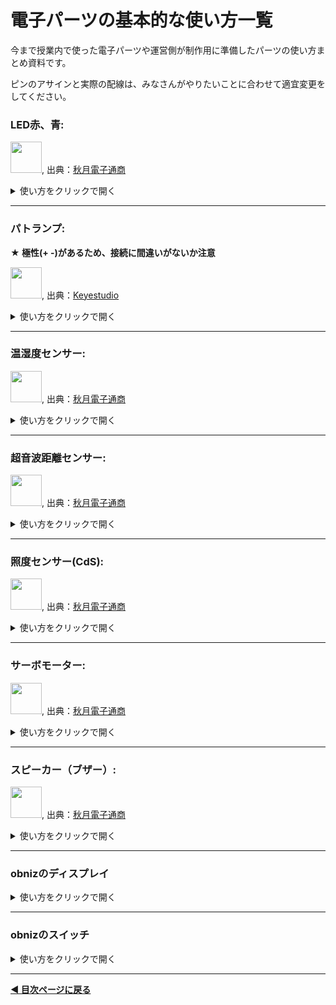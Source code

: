 # 電子パーツの基本的な使い方一覧

今まで授業内で使った電子パーツや運営側が制作用に準備したパーツの使い方まとめ資料です。

ピンのアサインと実際の配線は、みなさんがやりたいことに合わせて適宜変更をしてください。


### LED赤、青: 

<img src="https://akizukidenshi.com/img/goods/L/112519.jpg" width="50">, 出典：[秋月電子通商](https://akizukidenshi.com/catalog/g/g112519/)

<details><summary>使い方をクリックで開く</summary>


1. obnizでの配線

**★ 極性(+ -)があるため、接続に間違いがないか注意**

<img src="https://i.gyazo.com/72603bdeeae78020b1a3625f06044b6d.png" alt="Image from Gyazo" width="500"/>

| 電子パーツの脚         | obnizピン         |
|--------------|---------------|
| LEDの長い脚（アノード +）  | obnizの0番    |
| LEDの短い脚（カソード -）  | obnizの1番    |

2. 使うノードとつなぎ方
- inject 2つ
- switch ※switchノードは設定後にノードをつなぐ
- obniz function 2つ
- debug

<a href="https://gyazo.com/a4746c59ffd824626fe0f679c1c8e8d9"><img src="https://i.gyazo.com/a4746c59ffd824626fe0f679c1c8e8d9.png" alt="Image from Gyazo" width="774"/></a>


3. 各ノードの設定方法
- inject
1つ目: payloadの設定を「真偽」、trueにする
2つ目: payloadの設定を「真偽」、falseにする

<a href="https://gyazo.com/4014ae3108033b8aab83e8f437aebb42"><img src="https://i.gyazo.com/4014ae3108033b8aab83e8f437aebb42.gif" alt="Image from Gyazo" width="500"/></a>


- switch

分岐を追加する。

<a href="https://gyazo.com/aa07ff50cc9cae349e1bbced481dfb8a"><img src="https://i.gyazo.com/aa07ff50cc9cae349e1bbced481dfb8a.gif" alt="Image from Gyazo" width="500"/></a>

その後、obniz functionノードにつないでください。

<a href="https://gyazo.com/d9ac82738971e5aa0c4af8ef34571749"><img src="https://i.gyazo.com/d9ac82738971e5aa0c4af8ef34571749.gif" alt="Image from Gyazo" width="500"/></a>


- obniz functionのコード①


```javascript

obnizParts.led.on(); //ledをONにする

```

- obniz functionのコード②


```javascript

obnizParts.led.off();//ledをOFFにする

```


4. 初期化処理コードの編集

```javascript

obnizParts.led = obniz.wired('LED', { anode:0, cathode:1 }); //脚の長い方（アノード, +）を0, 脚の短い方（カソード,-）を1に割り当てる

```

5. 結果

injectのボタンtrueを押すと光り、falseを押すと消える。


■ 参考資料
[obnizの公式ドキュメント: LED](https://docs.obniz.com/ja/sdk/parts/LED/README.md)

</details>

---

### パトランプ: 

**★ 極性(+ -)があるため、接続に間違いがないか注意**


<img src="https://ueeshop.ly200-cdn.com/u_file/UPAH/UPAH808/2108/products/14/69524b4790.jpg?x-oss-process=image/format,webp" width="50">, 出典：[Keyestudio](https://www.keyestudio.com/products/keyestudio-traffic-light-module-black-and-eco-friendly-for-arduino)

<details><summary>使い方をクリックで開く</summary>
1. obnizでの配線

<a href="https://gyazo.com/8464f2e5de5bac0515ec7b4cea9d4b96"><img src="https://i.gyazo.com/8464f2e5de5bac0515ec7b4cea9d4b96.jpg" alt="Image from Gyazo" width="500"/></a>


| 電子パーツの脚         | obnizピン         |
|--------------|---------------|
| GND  |  obnizの3番    |
|  G  |   obnizの4番   |
|  Y  |   obnizの5番   |
|  R  |   obnizの6番   |



2. 使うノードとつなぎ方
- injection
- obniz function
- debug

<a href="https://gyazo.com/4f52c51092088a407d00b64e5c347a12"><img src="https://i.gyazo.com/4f52c51092088a407d00b64e5c347a12.png" alt="Image from Gyazo" width="500"/></a>

3. 各ノードの設定方法

- injection

<a href="https://gyazo.com/ed7b5fc7363878099a5f6cf42314aae5"><img src="https://i.gyazo.com/ed7b5fc7363878099a5f6cf42314aae5.gif" alt="Image from Gyazo" width="500"/></a>


- obniz function

```javascript

obnizParts.light.single(msg.payload); //payloadの文字列がredなら赤、yellowなら黄色、greenなら緑で光らせる

return msg;


```


4. 初期化処理コードの編集

3番、4番、5番、6番に接続する例です。

```javascript

obnizParts.light = obniz.wired("Keyestudio_TrafficLight", {gnd:3, green:4, yellow:5, red:6});


```


5. 結果

injectionノードのボタンをクリックすると、赤いLEDが光ります。

injectionノードでpayloadの設定を「green」「yellow」に変更すると、違う色のLEDが光ります。


■ 参考資料
[obnizの公式ドキュメント: Keyestudio TrafficLight](https://docs.obniz.com/ja/sdk/parts/Keyestudio_TrafficLight/README.md)

</details>

---

### 温湿度センサー: 

<img src="https://akizukidenshi.com/img/goods/L/116732.jpg" width="50">, 出典：[秋月電子通商](https://akizukidenshi.com/catalog/g/g116732/)

<details><summary>使い方をクリックで開く</summary>
1. obnizでの配線

**★ 極性(+ -)があるため、接続に間違えがないか注意**


温湿度センサーの穴が空いている面からみて、左からobnizの0,1,2,3の順で繋いでください。


<a href="https://gyazo.com/66d9746a30db63c1e7f5aa03c6fbf614"><img src="https://i.gyazo.com/66d9746a30db63c1e7f5aa03c6fbf614.png" alt="Image from Gyazo" width="145"/></a>


| 電子パーツの脚         | obnizピン         |
|--------------|---------------|
|  1 |  obnizの0番    |
|  2  |   obnizの1番   |
|  3  |   obnizの2番   |
|  4  |   obnizの3番   |


<a href="https://gyazo.com/e97a9e811cfe8957128826720f509d20"><img src="https://i.gyazo.com/e97a9e811cfe8957128826720f509d20.jpg" alt="Image from Gyazo" width="500"/></a>
<a href="https://gyazo.com/634598ac1868f02bbd4100bd06af5a89"><img src="https://i.gyazo.com/634598ac1868f02bbd4100bd06af5a89.png" alt="Image from Gyazo" width="500"/></a>


※直接obnizにさしても動きますが、少しゆるいためブレッドボードを使います。

2. 使うノードとつなぎ方

- obniz repeat
- debug


<a href="https://gyazo.com/fde72c61d77a840518cbcf1f1122efdf"><img src="https://i.gyazo.com/fde72c61d77a840518cbcf1f1122efdf.png" alt="Image from Gyazo" width="500"/></a>


3. 各ノードの設定方法

- obniz repeat

```javascript

msg.payload = await obnizParts.dht20.getAllDataWait(); //温湿度センサーの値を、msg.payloadに格納する

return msg; //msg.payloadを出力する

```


4. 初期化処理コードの編集

0番、1番、2番、3番に接続した場合の例

```javascript

obnizParts.dht20 = obniz.wired("DHT20",{vcc:0, sda:1, gnd:2,  scl:3 ,voltage: "5v"}); //0,1,2,3番にピンをアサインし、電圧を5Vに設定


```


5. 結果

湿度と温度が表示されればOK。


<a href="https://gyazo.com/19e6853559ea5c1354c612a188e7dc18"><img src="https://i.gyazo.com/19e6853559ea5c1354c612a188e7dc18.png" alt="Image from Gyazo" width="432"/></a>


■ 参考資料
[データの中から特定の数値のみ取り出して使う方法: JSONデータの扱いについて」](./json-data.md)

</details>

---

### 超音波距離センサー: 

<img src="https://akizukidenshi.com/img/goods/L/111009.jpg" width="50">, 出典：[秋月電子通商](http://akizukidenshi.com/catalog/g/gM-11009/)


<details><summary>使い方をクリックで開く</summary>

超音波を発生し、物体に当たってから跳ね返ってくるまでの時間を計測することで、その対象物体との距離を算出できます。
距離を測るだけでなく、単純に目の前に人がいるかいないか、といった用途にも使えます。


1. obnizでの配線

<a href="https://gyazo.com/333e9751bf9f478ed388bc6bda7fa691"><img src="https://i.gyazo.com/333e9751bf9f478ed388bc6bda7fa691.jpg" alt="Image from Gyazo" width="500"/></a>

**★ 極性(+ -)があるため、接続に間違えがないか注意**


| 電子パーツの脚         | obnizピン         |
|--------------|---------------|
|  Gnd |  obnizの8番    |
|  Echo  |   obnizの9番   |
|  Trig  |   obnizの10番   |
|  Vcc  |   obnizの11番   |



2. 使うノードとつなぎ方

- obniz repeat
- dedbug

<a href="https://gyazo.com/f12a5b25d4c360c7e545ededed17019e"><img src="https://i.gyazo.com/f12a5b25d4c360c7e545ededed17019e.png" alt="Image from Gyazo" width="520"/></a>



3. 各ノードの設定方法

- obniz repeat

コードを書き換える

```javascript

msg.payload = await obnizParts.hcsr04.measureWait(); // センサーから取得した値をmsg.payloadに格納

return msg; //msg.payloadを出力

```

Intervalを書き換える。

単位はms（1000ms = 1秒）です。

図は1秒に1回取得する場合の設定です。

<a href="https://gyazo.com/8604f33b379baf4a666be0ab85ffdb16"><img src="https://i.gyazo.com/8604f33b379baf4a666be0ab85ffdb16.png" alt="Image from Gyazo" width="648"/></a>


4. 初期化処理コードの編集

8番,9番,10番,11番に接続する例です。

```javascript

obnizParts.hcsr04 = obniz.wired("HC-SR04",{ gnd:8, echo:9, trigger:10, vcc:11 }); //8,9,10,11番にピンを割り当てる


```


5. 結果

コンソールに距離の数値がでてくれば成功です！


■ 参考資料
[obnizの公式ドキュメント: 距離センサー](https://docs.obniz.com/ja/guides/obniz-starter-kit/use-parts/distance)
[取得した数値データを四捨五入したい: 計算処理いろいろ](./math-data.md)

</details>


---


### 照度センサー(CdS): 

<img src="https://akizukidenshi.com/img/goods/L/100110.jpg" width="50">, 出典：[秋月電子通商](https://akizukidenshi.com/catalog/g/g100110/)
<details><summary>使い方をクリックで開く</summary>
1. obnizでの配線

★極性なし



| 電子パーツの脚         | 接続先         |
|--------------|---------------|
|  ジャンパワイヤ赤 |   obnizの0番   |
|   ジャンパワイヤ白 |  obnizの1番    |
|   ジャンパワイヤ黒 |  obnizの2番    |

<img src="https://img.esa.io/uploads/production/attachments/3062/2019/06/20/8131/cbd3510a-9c8f-47eb-84c8-b99edb9c8336.jpg" width="500">


<img src="https://img.esa.io/uploads/production/attachments/3062/2019/06/20/8131/1b53f227-13cb-4f93-86bc-26d7673c834c.jpg" width="500">



2. 使うノードとつなぎ方

3. 各ノードの設定方法


- obniz repeat

```javascript

var voltage = await obniz.ad1.getWait(); //ピン1からアナログ（光の強さ）をデジタル信号に変換した値を取得

obniz.display.print(voltage)
msg.payload = voltage;

return msg;

```

ad1: Analogデータ（光の強さ）をDigital信号に変換して取得する1番、の意味

6番から分圧の値を取得する場合は、ad6とします。

```javascript
var voltage = await obniz.ad6.getWait(); //ピン6からアナログ（光の強さ）をデジタル信号に変換した値を取得

```



4. 初期化処理コードの編集

```javascript

obniz.io0.output(true); //io0番を5vに
obniz.io2.output(false); //io2番をGNDに


```

赤い線を5番に、白い線を7番につなぐ場合は下記のように変更してください。

```javascript

obniz.io5.output(true); //io5番を5vに
obniz.io7.output(false); //io7番をGNDに


```



5. 結果

■ 参考資料
[obnizの公式ドキュメント: obniz AD](https://docs.obniz.com/ja/reference/common/ad)

</details>

---


### サーボモーター: 

<img src="https://akizukidenshi.com/img/goods/L/108761.jpg" width="50">, 出典：[秋月電子通商](https://akizukidenshi.com/catalog/g/g108761/)
<details><summary>使い方をクリックで開く</summary>
1. obnizでの配線

**★ 極性(+ -)があるため、接続に間違えがないか注意**


| サーボモーター         | ジャンパワイヤー         | obnizピン|
|--------------|---------------|-------|
| 茶  |   白   |  マイナス-    |
| 橙   |  赤    |  プラス+     |
| 黄   |  青    |  obniz2番     |

サーボモーター茶 - ジャンパワイヤ白
サーボモーター橙 - ジャンパワイヤ赤
サーボモーター黄 - ジャンパワイヤ青

<img src="https://i.gyazo.com/7569445e6968343962bec179da49a56c.jpg" width="500"/>

<img src="https://i.gyazo.com/fe68ac7ea4bd5bd203b84ffd06ec8461.png" width="500"/>

<img src="https://i.gyazo.com/78e42de894f9c2714afc006e27a0f521.png" width="500"/>


2. 使うノードとつなぎ方
- inject 2つ
- obniz function
- debug

<a href="https://gyazo.com/07730ffe37a53eb5df08aeb35f617eec"><img src="https://i.gyazo.com/07730ffe37a53eb5df08aeb35f617eec.png" alt="Image from Gyazo" width="500"/></a>

3. 各ノードの設定方法

- - inject 2つ

msg.payloadの値を、「数値」「任意の角度」にそれぞれ設定。

例は、30度と90度にサーボモーターを動かす場合

<a href="https://gyazo.com/386a1d891e3183372b7ee03d7ad49881"><img src="https://i.gyazo.com/386a1d891e3183372b7ee03d7ad49881.gif" alt="Image from Gyazo" width="500"/></a>

- obniz function

```javascript

obnizParts.servo.angle(msg.payload); //msg.payloadの角度にサーボモーターを動かす

return msg //msgを出力


```


4. 初期化処理コードの編集

```javascript

obnizParts.servo = obniz.wired("ServoMotor",{ signal:2 }); //サーボモーターをどのくらい回すかの信号を2番に設定


```


5. 結果

■ 参考資料
[obnizの公式ドキュメント: ](https://docs.obniz.com/ja/sdk/parts/ServoMotor/README.md)

</details>



---


### スピーカー（ブザー）: 

<img src="https://akizukidenshi.com/img/goods/L/104118.jpg" width="50">, 出典：[秋月電子通商](http://akizukidenshi.com/catalog/g/gP-04118/)
<details><summary>使い方をクリックで開く</summary>
1. obnizでの配線

<a href="https://gyazo.com/081b807593f7bf2ab4725e5d44952a99"><img src="https://i.gyazo.com/081b807593f7bf2ab4725e5d44952a99.jpg" alt="Image from Gyazo" width="500"/></a>

★ 極性(+ -)なし


| 電子パーツの脚         | 接続先         |
|--------------|---------------|
| スピーカーの脚 |   5   |
| スピーカーの脚  |   6   |

2. 使うノードとつなぎ方

3. 各ノードの設定方法


```javascript
obnizParts.Speaker.play(1000); // 1000Hz で音を鳴らす
await obniz.wait(1000); //1秒待つ
obnizParts.speaker.stop(); // 音を止める
```


4. 初期化処理コードの編集

5番と6番に接続する例です。

```javascript
obnizParts.Speaker = obniz.wired("Speaker",{ signal:5, gnd:6 });
```


5. 結果

■ 参考資料
[obnizの公式ドキュメント: ](https://docs.obniz.com/ja/sdk/parts/Speaker/README.md)

</details>



---


### obnizのディスプレイ

<details><summary>使い方をクリックで開く</summary>

1. ノードを配置し以下のように接続

- injectionノード
- obniz functionノード
- debugノード

<a href="https://gyazo.com/7fa3c7aa64ed04f781179a09fd38c255"><img src="https://i.gyazo.com/7fa3c7aa64ed04f781179a09fd38c255.png" alt="Image from Gyazo" width="464"/></a>

2. obniz functionノードのコードに以下を記載

```javascript

obniz.display.clear();//画面を消去
obniz.display.print(msg.payload);//msg.payloadの内容をディスプレイに表示

```

3. injectノードを以下のように設定

「文字列」に設定し、
<img src="https://i.gyazo.com/55b213766fe04898d7926cc85d7738d3.png" width="500">

テキスト`Hello!`を入力してください。
<a href="https://gyazo.com/31c4c8e6af60165ba8017d2a9ade296b"><img src="https://i.gyazo.com/31c4c8e6af60165ba8017d2a9ade296b.png" alt="Image from Gyazo" width="500"/></a>


5. 結果

injectionノードをクリックしてディスプレイにテキストが出ればOKです。
<a href="https://gyazo.com/03c351fabc467739a062d523f9a2622d"><img src="https://i.gyazo.com/03c351fabc467739a062d523f9a2622d.jpg" alt="Image from Gyazo" width="500"/></a>

■ 参考資料
[obnizの公式ドキュメント: ディスプレイ](https://docs.obniz.com/ja/reference/common/display#%E6%8F%8F%E7%94%BB%E9%96%A2%E6%95%B0)

</details>


---


### obnizのスイッチ

<details><summary>使い方をクリックで開く</summary>

1. 使うノードとつなぎ方

- obniz repeat
- debug

<a href="https://gyazo.com/487d1ea101c3f910198c6ca3a1dd431d"><img src="https://i.gyazo.com/487d1ea101c3f910198c6ca3a1dd431d.png" alt="Image from Gyazo" width="300"/></a>

2. 各ノードの設定方法

- obniz repeat

```javascript

msg.payload = await obniz.switch.getWait(); //msg.payloadにobnizのスイッチの状態を格納

return msg; //msg.payloadを出力

```


3. 結果

- 押していないとき: none
- 押したとき: push
- 右に倒したとき: right
- 左に倒したとき: left

■ 参考資料
[obnizの公式ドキュメント: スイッチ](https://docs.obniz.com/ja/reference/common/switch)

</details>



---

**[◀ 目次ページに戻る](../readme.md)**

